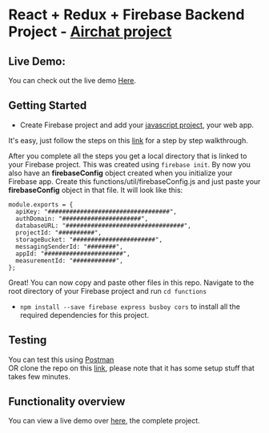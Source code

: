 # **React + Redux + Firebase Backend Project - [Airchat project](https://airchat-5d063.web.app)**

## **Live Demo:**

You can check out the live demo [Here](https://airchat-5d063.web.app).

## **Getting Started**

- Create Firebase project and add your [javascript project](https://github.com/handrykanda/react-social-media-app), your web app.

It's easy, just follow the steps on this [link](https://firebase.google.com/docs/web/setup#node.js-apps) for a step by step walkthrough.

After you complete all the steps you get a local directory that is linked to your Firebase project. This was created using `firebase init`. By now you also have an **firebaseConfig** object created when you initialize your Firebase app. Create this functions/util/firebaseConfig.js and just paste your **firebaseConfig** object in that file. It will look like this:

```
module.exports = {
  apiKey: "##################################",
  authDomain: "######################",
  databaseURL: "#################################",
  projectId: "##########",
  storageBucket: "#######################",
  messagingSenderId: "########",
  appId: "######################",
  measurementId: "############",
};
```

Great! You can now copy and paste other files in this repo. Navigate to the root directory of your Firebase project and run `cd functions`

- `npm install --save firebase express busboy cors` to install all the required dependencies for this project.

## **Testing**

You can test this using [Postman](https://www.postman.com/downloads) <br> OR
clone the repo on this [link](https://github.com/handrykanda/react-social-media-app), please note that it has some setup stuff that takes few minutes.

## **Functionality overview**

You can view a live demo over [here](https://airchat-5d063.web.app), the complete project.
